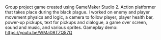 Group project game created using GameMaker Studio 2. Action platformer that takes place during the black plague. I worked on enemy and player movement physics and logic, a camera to follow player, player health bar, power-up pickups, text for pickups and dialogue, a game over screen, sound and music, and various sprites.
Gameplay demo: https://youtu.be/WMaD8TZQ57Q
